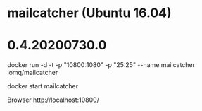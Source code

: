 
# mailcatcher (Ubuntu 16.04)

# 0.4.20200730.0

docker run -d -t -p "10800:1080" -p "25:25" --name mailcatcher iomq/mailcatcher

docker start mailcatcher

Browser
http://localhost:10800/
